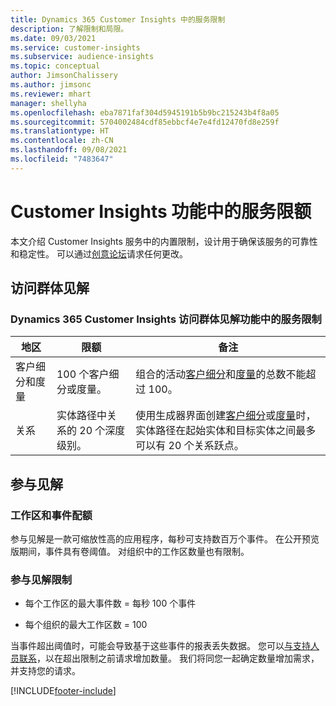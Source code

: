 ```yaml
---
title: Dynamics 365 Customer Insights 中的服务限制
description: 了解限制和局限。
ms.date: 09/03/2021
ms.service: customer-insights
ms.subservice: audience-insights
ms.topic: conceptual
author: JimsonChalissery
ms.author: jimsonc
ms.reviewer: mhart
manager: shellyha
ms.openlocfilehash: eba7871faf304d5945191b5b9bc215243b4f8a05
ms.sourcegitcommit: 5704002484cdf85ebbcf4e7e4fd12470fd8e259f
ms.translationtype: HT
ms.contentlocale: zh-CN
ms.lasthandoff: 09/08/2021
ms.locfileid: "7483647"
---
```

# <a name="service-limits-in-customer-insights-capabilities"></a>Customer Insights 功能中的服务限额

本文介绍 Customer Insights 服务中的内置限制，设计用于确保该服务的可靠性和稳定性。 可以通过[创意论坛](https://go.microsoft.com/fwlink/?linkid=2074172)请求任何更改。 

## <a name="audience-insights"></a>访问群体见解

### <a name="service-limits-in-dynamics-365-customer-insights-audience-insights-capability"></a>Dynamics 365 Customer Insights 访问群体见解功能中的服务限制

| 地区  | 限额  | 备注 |
|-------------|---------------------------------------------------------------------|---------------------------------------------------------------------|
| 客户细分和度量 | 100 个客户细分或度量。 | 组合的活动[客户细分](audience-insights/segments.md)和[度量](audience-insights/measures.md)的总数不能超过 100。  |
| 关系 | 实体路径中关系的 20 个深度级别。 | 使用生成器界面创建[客户细分](audience-insights/segments.md)或[度量](audience-insights/measures.md)时，实体路径在起始实体和目标实体之间最多可以有 20 个关系跃点。  |


## <a name="engagement-insights"></a>参与见解

### <a name="workspace-and-event-quotas"></a>工作区和事件配额

参与见解是一款可缩放性高的应用程序，每秒可支持数百万个事件。 在公开预览版期间，事件具有卷阈值。 对组织中的工作区数量也有限制。

### <a name="engagement-insights-limits"></a>参与见解限制

- 每个工作区的最大事件数 = 每秒 100 个事件

- 每个组织的最大工作区数 = 100

当事件超出阈值时，可能会导致基于这些事件的报表丢失数据。 您可以[与支持人员联系](https://go.microsoft.com/fwlink/?linkid=2145734)，以在超出限制之前请求增加数量。 我们将同您一起确定数量增加需求，并支持您的请求。


[!INCLUDE[footer-include](includes/footer-banner.md)]